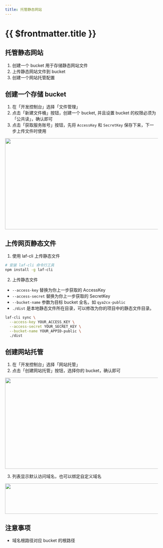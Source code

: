 ```yaml
---
title: 托管静态网站
---
```


# {{ $frontmatter.title }}

## 托管静态网站

1. 创建一个 bucket 用于存储静态网站文件
2. 上传静态网站文件到 bucket
3. 创建一个网站托管配置

## 创建一个存储 bucket

1. 在「开发控制台」选择「文件管理」
2. 点击「新建文件桶」按钮，创建一个 bucket, 并且设置 bucket 的权限必须为「公共读」，确认即可
3. 点击「获取服务账号」按钮，先将 `AccessKey` 和 `SecretKey` 保存下来，下一步上传文件时使用

<img src="./images/create-bucket.png"  width="800" height="300" align="bottom" />

## 上传网页静态文件

1. 使用 laf-cli 上传静态文件

```bash
# 安装 laf-cli 命令行工具
npm install -g laf-cli
```

2. 上传静态文件

- `--access-key` 替换为你上一步获取的 AccessKey
- `--access-secret` 替换为你上一步获取的 SecretKey
- `--bucket-name` 参数为目标 bucket 全名，如 `qya2cx-public`
- `./dist` 是本地静态文件所在目录，可以修改为你的项目中的静态文件目录。

```bash
laf-cli sync \
  --access-key YOUR_ACCESS_KEY \
  --access-secret YOUR_SECRET_KEY \
  --bucket-name YOUR_APPID-public \
  ./dist
```

## 创建网站托管

1. 在「开发控制台」选择「网站托管」
2. 点击「创建网站托管」按钮，选择你的 bucket，确认即可

<img src="./images/create-hosts.png"  width="800" height="300" align="bottom" />

3. 列表显示默认访问域名，也可以绑定自定义域名

<img src="./images/create-hosts-02.png"  width="800" height="100" align="bottom" />

## 注意事项

- 域名根路径对应 bucket 的根路径
